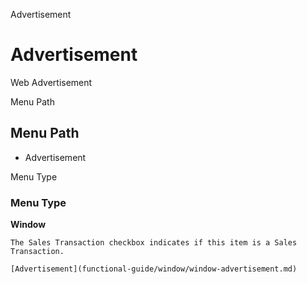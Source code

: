 
Advertisement
# Advertisement


Web Advertisement

Menu Path
## Menu Path



- Advertisement

Menu Type
### Menu Type

**Window**

```
The Sales Transaction checkbox indicates if this item is a Sales Transaction.
```

```
[Advertisement](functional-guide/window/window-advertisement.md)
```